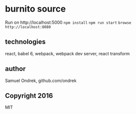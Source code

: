 # burnito source

Run on http://localhost:5000
`npm install`
`npm run start`
`browse http://localhost:8080`

## technologies
react, babel 6, webpack, webpack dev server, react transform

## author
Samuel Ondrek, github.com/ondrek

## Copyright 2016
MIT
